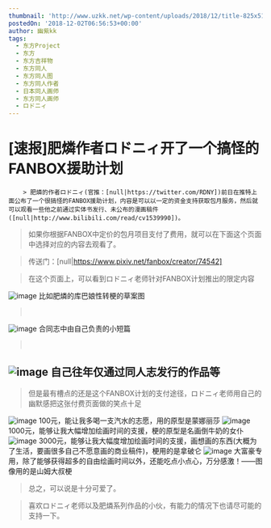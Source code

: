 ```yaml
---
thumbnail: 'http://www.uzkk.net/wp-content/uploads/2018/12/title-825x510.jpeg'
postedOn: '2018-12-02T06:56:53+00:00'
author: 幽紫kk
tags:
  - 东方Project
  - 东方
  - 东方吉祥物
  - 东方同人
  - 东方同人图
  - 东方同人作者
  - 日本同人画师
  - 东方同人画师
  - ロドニィ
---
```


# [速报]肥燐作者ロドニィ开了一个搞怪的FANBOX援助计划

		> 肥燐的作者ロドニィ(官推：[null|https://twitter.com/RDNY])前日在推特上面公布了一个很搞怪的FANBOX援助计划，内容是可以以一定的资金支持获取包月服务，然后就可以观看一些他之前通过实体书发行、未公布的漫画稿件([null|http://www.bilibili.com/read/cv1539990])。

> 

> 如果你根据FANBOX中定价的包月项目支付了费用，就可以在下面这个页面中选择对应的内容去观看了。

> 传送门：[null|https://www.pixiv.net/fanbox/creator/74542]

> 在这个页面上，可以看到ロドニィ老师针对FANBOX计划推出的限定内容

![image](http://www.uzkk.net/wp-content/uploads/2018/12/01.png)
比如肥燐的库巴娘性转梗的草案图
>  

![image](http://www.uzkk.net/wp-content/uploads/2018/12/02-1.png)
合同志中由自己负责的小短篇
>  

![image](http://www.uzkk.net/wp-content/uploads/2018/12/03-1.png)
自己往年仅通过同人志发行的作品等
---

> 但是最有槽点的还是这个FANBOX计划的支付途径，ロドニィ老师用自己的幽默感把这张付费页面做的笑点十足

![image](http://www.uzkk.net/wp-content/uploads/2018/12/04-1.png)
100元，能让我多喝一支汽水的志愿，用的原型是蒙娜丽莎
![image](http://www.uzkk.net/wp-content/uploads/2018/12/05.png)
1000元，能够让我大幅增加绘画时间的支援，梗的原型是名画倒牛奶的女仆
![image](http://www.uzkk.net/wp-content/uploads/2018/12/06.png)
3000元，能够让我大幅度增加绘画时间的支援，画想画的东西(大概为了生活，要画很多自己不愿意画的商业稿件)，梗用的是拿破仑
![image](http://www.uzkk.net/wp-content/uploads/2018/12/07.png)
大富豪专用，除了能够获得超多的自由绘画时间以外，还能吃点小点心，万分感激！——图像用的是山姆大叔梗
> 总之，可以说是十分可爱了。

> 喜欢ロドニィ老师以及肥燐系列作品的小伙，有能力的情况下也请尽可能的支持一下。

	